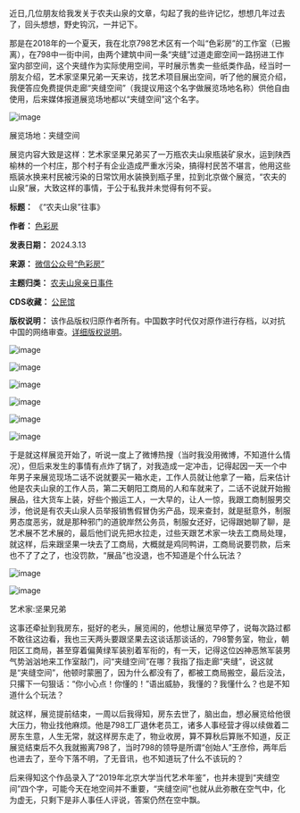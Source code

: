 近日,几位朋友给我发关于农夫山泉的文章，勾起了我的些许记忆，想想几年过去了，回头想想，野史钩沉，一并记下。


那是在2018年的一个夏天，我在北京798艺术区有一个叫“色彩房”的工作室（已搬离），在798中一街中间，由两个建筑中间一条“夹缝”过道走廊空间一路拐进工作室内部空间，这个夹缝作为实际使用空间，平时展示售卖一些纸类作品，经当时一朋友介绍，艺术家坚果兄弟一天来访，找艺术项目展出空间，听了他的展览介绍，我便答应免费提供走廊“夹缝空间”（我提议用这个名字做展览场地名称）供他自由使用，后来媒体报道展览场地都以“夹缝空间”这个名字。


![image](https://chinadigitaltimes.net/chinese/files/2024/03/post-705881-65f1a4291af58.)‍


展览场地：夹缝空间


展览内容大致是这样：艺术家坚果兄弟买了一万瓶农夫山泉瓶装矿泉水，运到陕西榆林的一个村庄，那个村子有企业造成严重水污染，搞得村民苦不堪言，他用这些瓶装水换来村民被污染的日常饮用水装换到瓶子里，拉到北京做个展览，“农夫的山泉”展，大致这样的事情，于公于私我并未觉得有何不妥。




**标题：** 《“农夫山泉”往事》  

**作者：** [色彩房](https://chinadigitaltimes.net/space/色彩房)  

**发表日期：** 2024.3.13  

**来源：** [微信公众号“色彩房”](https://web.archive.org/web/https://mp.weixin.qq.com/s/PSF5gJyx0SdoMm98fPzx2w)  

**主题归类：** [农夫山泉亲日事件](https://chinadigitaltimes.net/space/农夫山泉亲日事件)  

**CDS收藏：** [公民馆](https://chinadigitaltimes.net/space/%E5%85%AC%E6%B0%91%E9%A6%86)  

**版权说明：** 该作品版权归原作者所有。中国数字时代仅对原作进行存档，以对抗中国的网络审查。[详细版权说明](https://chinadigitaltimes.net/chinese/copyright)。


![image](https://chinadigitaltimes.net/chinese/files/2024/03/post-705881-65f1a42928a84.)


![image](https://chinadigitaltimes.net/chinese/files/2024/03/post-705881-65f1a42935f9d.)


![image](https://chinadigitaltimes.net/chinese/files/2024/03/post-705881-65f1a4293f4e9.)


![image](https://chinadigitaltimes.net/chinese/files/2024/03/post-705881-65f1a429489ac.)


![image](https://chinadigitaltimes.net/chinese/files/2024/03/post-705881-65f1a42951e6e.)


![image](https://chinadigitaltimes.net/chinese/files/2024/03/post-705881-65f1a4295c9c6.)


于是就这样展览开始了，听说一度上了微博热搜（当时我没用微博，不知道什么情况），但后来发生的事情有点炸了锅了，对我造成一定冲击，记得起因一天一个中年男子来展览现场二话不说就要买一箱水走，工作人员就让他拿了一箱，后来估计他是农夫山泉的工作人员，第二天朝阳工商局的人和车就来了，二话不说就开始搬展品，往大货车上装，好些个搬运工人，一大早的，让人一惊，我跟工商制服男交涉，他说是有农夫山泉人员举报销售假冒伪劣产品，现来查封，就是挺意外，制服男态度恶劣，就是那种邪门的道貌岸然公务员，制服女还好，记得跟她聊了聊，是艺术展不艺术展的，最后他们说先把水拉走，过些天跟艺术家一块去工商局处理，就这样，后来跟坚果一块去了工商局，大概就是鸡同鸭讲，工商局说要罚款，后来也不了了之了，也没罚款，“展品”也没退，也不知道是个什么玩法？


![image](https://chinadigitaltimes.net/chinese/files/2024/03/post-705881-65f1a4296b2cc.)


![image](https://chinadigitaltimes.net/chinese/files/2024/03/post-705881-65f1a4297919d.)


艺术家:坚果兄弟


这事还牵扯到我房东，挺好的老头，展览闹的，他想让展览早停了，说每次路过都不敢往这边看，我也三天两头要跟坚果去这谈话那谈话的，798警务室，物业，朝阳区工商局，甚至穿着偏黄绿军装别着军衔的，有一天，记得这位凶神恶煞军装男气势汹汹地来工作室敲门，问“夹缝空间”在哪？我指了指走廊“夹缝”，说这就是“夹缝空间”，他顿时蒙圈了，因为什么都没有了，都被工商局搬空，最后没法，只撂下一句狠话：“你小心点！你懂的！”语出威胁，我懂的？我懂什么？也是不知道什么个玩法？


就这样，展览提前结束，一周以后我得知，房东去世了，脑出血，想必展览给他很大压力，物业找他麻烦。他是798工厂退休老员工，诸多人事经营才得以续做着二房东生意，人生无常，就这样房东走了，物业收房，算不算秋后算账不知道，反正展览结束后不久我就搬离798了，当时798的领导是所谓“创始人”王彦伶，两年后也进去了，至今下落不明，了无音讯，也不知道玩了什么不该玩的？


后来得知这个作品录入了“2019年北京大学当代艺术年鉴”，也并未提到“夹缝空间”四个字，可能今天在地空间并不重要，“夹缝空间”也就从此弥散在空气中，化为虚无，只剩下是非人事任人评说，答案仍然在空中飘。

